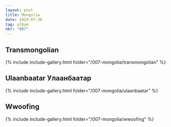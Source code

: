```yaml
---
layout: post
title: Mongolia
date: 2019-07-30
tag: album
nbr: "007"
---
```


<h2>Transmongolian</h2>

{% include include-gallery.html folder="/007-mongolia/transmongolian" %}

<h2>Ulaanbaatar Улаанбаатар</h2>

{% include include-gallery.html folder="/007-mongolia/ulaanbaatar" %}

<h2>Wwoofing</h2>

{% include include-gallery.html folder="/007-mongolia/wwoofing" %}